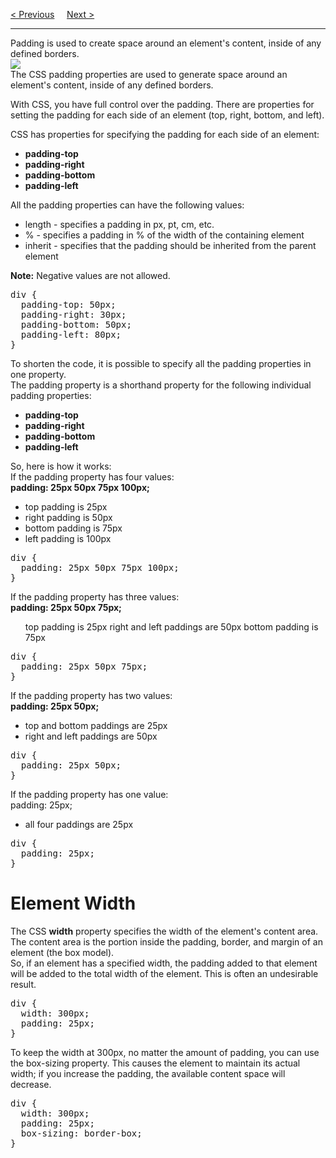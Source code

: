 <a href="/CSS/Margin.md">&lt; Previous</a>
&nbsp;&nbsp;&nbsp;
<a href="/CSS/HeightAndWidth.md">Next &gt;</a>
<hr>
Padding is used to create space around an element's content, inside of any defined borders.
<br>
<img src="https://i.imgur.com/oiDjJRK.png">
<br>
The CSS padding properties are used to generate space around an element's content, inside of any defined borders.

With CSS, you have full control over the padding. There are properties for setting the padding for each side of an element (top, right, bottom, and left).
<p></p>
CSS has properties for specifying the padding for each side of an element:
<ul>
  <li><b>padding-top</b></li>
  <li><b>padding-right</b></li>
  <li><b>padding-bottom</b></li>
  <li><b>padding-left</b></li>
</ul>
All the padding properties can have the following values:
<ul>
  <li>length - specifies a padding in px, pt, cm, etc.</li>
  <li>% - specifies a padding in % of the width of the containing element</li>
  <li>inherit - specifies that the padding should be inherited from the parent element</li>
</ul>
<b>Note:</b> Negative values are not allowed.
<pre>
div {
  padding-top: 50px;
  padding-right: 30px;
  padding-bottom: 50px;
  padding-left: 80px;
}
</pre>
To shorten the code, it is possible to specify all the padding properties in one property.
<br>
The padding property is a shorthand property for the following individual padding properties:
<ul>
  <li><b>padding-top</b></li>
  <li><b>padding-right</b></li>
  <li><b>padding-bottom</b></li>
  <li><b>padding-left</b></li>
</ul>
So, here is how it works:
<br>
If the padding property has four values:
<br>
<b>padding: 25px 50px 75px 100px;</b>
<ul>
  <li>top padding is 25px</b></li>
  <li>right padding is 50px</b></li>
  <li>bottom padding is 75px</b></li>
  <li>left padding is 100px</b></li>
</ul>
<pre>
div {
  padding: 25px 50px 75px 100px;
}
</pre>
If the padding property has three values:
<br>
<b>padding: 25px 50px 75px;</b>
<ul>
top padding is 25px
right and left paddings are 50px
bottom padding is 75px
</ul>
<pre>
div {
  padding: 25px 50px 75px;
}
</pre>
If the padding property has two values:
<br>
<b>padding: 25px 50px;</b>
<ul>
  <li>top and bottom paddings are 25px</li>
  <li>right and left paddings are 50px</li>
</ul>
<pre>
div {
  padding: 25px 50px;
}
</pre>
If the padding property has one value:
<br>
padding: 25px;
<ul>
  <li>all four paddings are 25px</li>
</ul>
<pre>
div {
  padding: 25px;
}
</pre>
<h1>Element Width</h1>
The CSS <b>width</b> property specifies the width of the element's content area. The content area is the portion inside the padding, border, and margin of an element (the box model).
<br>
So, if an element has a specified width, the padding added to that element will be added to the total width of the element. This is often an undesirable result.
<pre>
div {
  width: 300px;
  padding: 25px;
}
</pre>
To keep the width at 300px, no matter the amount of padding, you can use the box-sizing property. This causes the element to maintain its actual width; if you increase the padding, the available content space will decrease.
<pre>
div {
  width: 300px;
  padding: 25px;
  box-sizing: border-box;
}
</pre>
